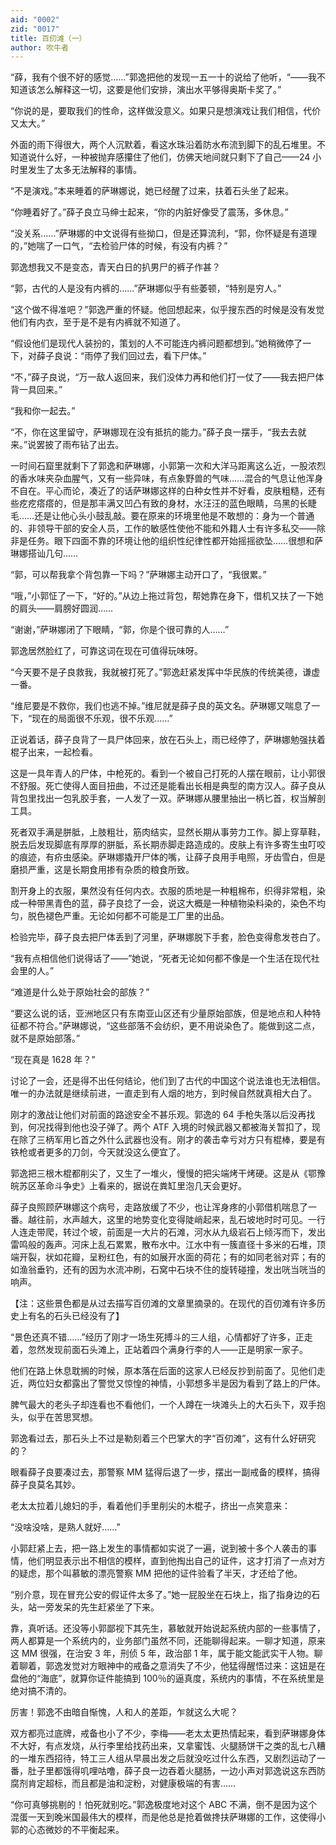```yaml
---
aid: "0002"
zid: "0017"
title: 百仞滩（一）
author: 吹牛者
---
```


“薛，我有个很不好的感觉……”郭逸把他的发现一五一十的说给了他听，“——我不知道该怎么解释这一切，这要是他们安排，演出水平够得奥斯卡奖了。”

“你说的是，要取我们的性命，这样做没意义。如果只是想演戏让我们相信，代价又太大。”

外面的雨下得很大，两个人沉默着，看这水珠沿着防水布流到脚下的乱石堆里。不知道说什么好，一种被抛弃感攥住了他们，仿佛天地间就只剩下了自己——24 小时里发生了太多无法解释的事情。

“不是演戏。”本来睡着的萨琳娜说，她已经醒了过来，扶着石头坐了起来。

“你睡着好了。”薛子良立马绅士起来，“你的内脏好像受了震荡，多休息。”

“没关系……”萨琳娜的中文说得有些拗口，但是还算流利，“郭，你怀疑是有道理的，”她喘了一口气，“去检验尸体的时候，有没有内裤？”

郭逸想我又不是变态，青天白日的扒男尸的裤子作甚？

“郭，古代的人是没有内裤的……”萨琳娜似乎有些萎顿，“特别是穷人。”

“这个做不得准吧？”郭逸严重的怀疑。他回想起来，似乎搜东西的时候是没有发觉他们有内衣，至于是不是有内裤就不知道了。

“假设他们是现代人装扮的，策划的人不可能连内裤问题都想到。”她稍微停了一下，对薛子良说：“雨停了我们回过去，看下尸体。”

“不，”薛子良说，“万一敌人返回来，我们没体力再和他们打一仗了——我去把尸体背一具回来。”

“我和你一起去。”

“不，你在这里留守，萨琳娜现在没有抵抗的能力。”薛子良一摆手，“我去去就来。”说罢披了雨布钻了出去。

一时间石窟里就剩下了郭逸和萨琳娜，小郭第一次和大洋马距离这么近，一股浓烈的香水味夹杂血腥气，又有一些异味，有点象野兽的气味……混合的气息让他浑身不自在。平心而论，凑近了的话萨琳娜这样的白种女性并不好看，皮肤粗糙，还有些疙疙瘩瘩的，但是那丰满又凹凸有致的身材，水汪汪的蓝色眼睛，乌黑的长睫毛……还是让他心头小鼓乱敲。要在原来的环境里他是不敢想的：身为一个普通的、非领导干部的安全人员，工作的敏感性使他不能和外籍人士有许多私交——除非是任务。眼下四面不靠的环境让他的组织性纪律性都开始摇摇欲坠……很想和萨琳娜搭讪几句……

“郭，可以帮我拿个背包靠一下吗？”萨琳娜主动开口了，“我很累。”

“哦，”小郭怔了一下，“好的。”从边上拖过背包，帮她靠在身下，借机又扶了一下她的肩头——肩膀好圆润……

“谢谢，”萨琳娜闭了下眼睛，“郭，你是个很可靠的人……”

郭逸居然脸红了，可靠这词在现在可值得玩味呀。

“今天要不是子良救我，我就被打死了。”郭逸赶紧发挥中华民族的传统美德，谦虚一番。

“维尼要是不救你，我们也逃不掉。”维尼就是薛子良的英文名。萨琳娜又喘息了一下，“现在的局面很不乐观，很不乐观……”

正说着话，薛子良背了一具尸体回来，放在石头上，雨已经停了，萨琳娜勉强扶着棍子出来，一起检看。

这是一具年青人的尸体，中枪死的。看到一个被自己打死的人摆在眼前，让小郭很不舒服。死亡使得人面目扭曲，不过还是能看出长相是典型的南方汉人。薛子良从背包里找出一包乳胶手套，一人发了一双。萨琳娜从腰里抽出一柄匕首，权当解剖工具。

死者双手满是胼胝，上肢粗壮，筋肉结实，显然长期从事劳力工作。脚上穿草鞋，脱去后发现脚底有厚厚的胼胝，系长期赤脚走路造成的。皮肤上有许多寄生虫叮咬的痕迹，有疥虫感染。萨琳娜撬开尸体的嘴，让薛子良用手电照，牙齿雪白，但是磨损严重，这是长期食用掺有杂质的粮食所致。

割开身上的衣服，果然没有任何内衣。衣服的质地是一种粗棉布，织得非常粗，染成一种带黑青色的蓝，薛子良捻了一会，说这大概是一种植物染料染的，染色不均匀，脱色褪色严重。无论如何都不可能是工厂里的出品。

检验完毕，薛子良去把尸体丢到了河里，萨琳娜脱下手套，脸色变得愈发苍白了。

“我有点相信他们说得话了——”她说，“死者无论如何都不像是一个生活在现代社会里的人。”

“难道是什么处于原始社会的部族？”

“要这么说的话，亚洲地区只有东南亚山区还有少量原始部族，但是地点和人种特征都不符合。”萨琳娜说，“这些部落不会纺织，更不用说染色了。能做到这二点，就不是原始部落。”

“现在真是 1628 年？”

讨论了一会，还是得不出任何结论，他们到了古代的中国这个说法谁也无法相信。唯一的办法就是继续前进，一直走到有人烟的地方，到时候自然就真相大白了。

刚才的激战让他们对前面的路途安全不甚乐观。郭逸的 64 手枪失落以后没再找到，何况找得到他也没子弹了。两个 ATF 入境的时候武器又都被海关暂扣了，现在除了三柄军用匕首之外什么武器也没有。刚才的袭击幸亏对方只有棍棒，要是有铁枪或者更多的刀剑，今天就没这么便宜了。

郭逸把三根木棍都削尖了，又生了一堆火，慢慢的把尖端烤干烤硬。这是从《鄂豫皖苏区革命斗争史》上看来的，据说在粪缸里泡几天会更好。

薛子良照顾萨琳娜这个病号，走路放缓了不少，也让浑身疼的小郭借机喘息了一番。越往前，水声越大，这里的地势变化变得陡峭起来，乱石坡地时时可见。一行人连走带爬，转过个坡，前面是一大片的石滩，河水从九级岩石上倾泻而下，发出雷鸣般的轰声。河床上乱石累累，散布水中。江水中有一簇直径十多米的石堆，顶端开裂，状如花瓣，呈粉红色，有的如展开水面的荷花；有的如同老翁对弈；有的如渔翁垂钓，还有的因为水流冲刷，石窝中石块不住的旋转碰撞，发出咣当咣当的响声。

【注：这些景色都是从过去描写百仞滩的文章里摘录的。在现代的百仞滩有许多历史上有名的石头已经没有了】

“景色还真不错……”经历了刚才一场生死搏斗的三人组，心情都好了许多，正走着，忽然发现前面石头滩上，正站着四个满身行李的人——正是明家一家子。

他们在路上休息耽搁的时候，原本落在后面的这家人已经反抄到前面了。见他们走近，两位妇女都露出了警觉又惊惶的神情，小郭想多半是因为看到了路上的尸体。

脾气最大的老头子却连看也不看他们，一个人蹲在一块滩头上的大石头下，双手抱头，似乎在苦思冥想。

郭逸看过去，那石头上不过是勒刻着三个巴掌大的字“百仞滩”，这有什么好研究的？

眼看薛子良要凑过去，那警察 MM 猛得后退了一步，摆出一副戒备的模样，搞得薛子良莫名其妙。

老太太拉着儿媳妇的手，看着他们手里削尖的木棍子，挤出一点笑意来：

“没啥没啥，是熟人就好……”

小郭赶紧上去，把一路上发生的事情都如实说了一遍，说到被十多个人袭击的事情，他们明显表示出不相信的模样，直到他掏出自己的证件，这才打消了一点对方的疑虑，那个叫慕敏的漂亮警察 MM 把他的证件验看了半天，才还给了他。

“别介意，现在冒充公安的假证件太多了。”她一屁股坐在石块上，指了指身边的石头，站一旁发呆的先生赶紧坐了下来。

靠，真听话。还没等小郭鄙视下其先生，慕敏就开始说起系统内部的一些事情了，两人都算是一个系统内的，业务部门虽然不同，还能聊得起来。一聊才知道，原来这 MM 很强，在治安 3 年，刑侦 5 年，政治部 1 年，属于能文能武实干人物。聊着聊着，郭逸发觉对方眼神中的戒备之意消失了不少，他猛得醒悟过来：这妞是在盘他的“海底”，就算你证件能搞到 100％的逼真度，系统内的事情，不在系统里是绝对搞不清的。

厉害！郭逸不由暗自惭愧，人和人的差距，乍就这么大呢？

双方都亮过底牌，戒备也小了不少，李梅——老太太更热情起来，看到萨琳娜身体不大好，有点发烧，从行李里给找药出来，又拿蜜饯、火腿肠饼干之类的乱七八糟的一堆东西招待，特工三人组从早晨出发之后就没吃过什么东西，又剧烈运动了一番，肚子里都饿得叽哩咕噜，薛子良一边吞着火腿肠，一边小声对郭逸说这东西防腐剂肯定超标，而且都是油和淀粉，对健康极端的有害……

“你可真够挑剔的！怕死就别吃。”郭逸极度地对这个 ABC 不满，倒不是因为这个混蛋一天到晚米国最伟大的模样，而是他总是抢着做搀扶萨琳娜的工作，这使得小郭的心态微妙的不平衡起来。
